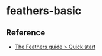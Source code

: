 # feathers-basic

## Reference

- [The Feathers guide > Quick start](https://docs.feathersjs.com/guides/basics/starting.html)